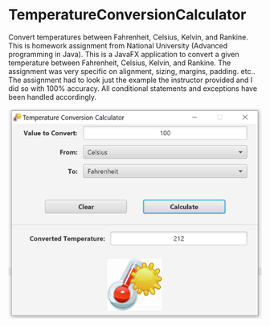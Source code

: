 # TemperatureConversionCalculator
Convert temperatures between Fahrenheit, Celsius, Kelvin, and Rankine.
This is homework assignment from National University (Advanced programming in Java).
This is a JavaFX application to convert a given temperature between Fahrenheit, Celsius, Kelvin, and Rankine.
The assignment was very specific on alignment, sizing, margins, padding. etc..
The assignment had to look just the example the instructor provided and I did so with 100% accuracy.
All conditional statements and exceptions have been handled accordingly.

![](TempConversion.png)


